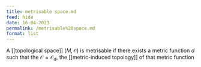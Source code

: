 ```yaml
---
title: metrisable space.md
feed: hide
date: 16-04-2023
permalink: /metrisable%20space.md
format: list
---
```



A [[topological space]] $(M, \mathcal O)$ is metrisable if there exists a metric function $d$ such that the $\mathcal O = \mathcal O_d$, the [[metric-induced topology]] of that metric function 